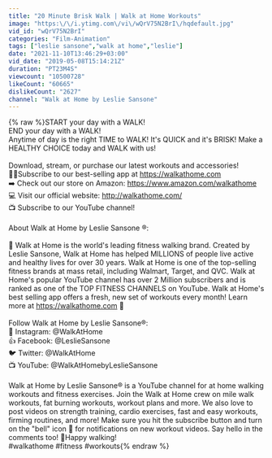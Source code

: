 ```yaml
---
title: "20 Minute Brisk Walk | Walk at Home Workouts"
image: "https:\/\/i.ytimg.com\/vi\/wQrV75N2BrI\/hqdefault.jpg"
vid_id: "wQrV75N2BrI"
categories: "Film-Animation"
tags: ["leslie sansone","walk at home","leslie"]
date: "2021-11-10T13:46:29+03:00"
vid_date: "2019-05-08T15:14:21Z"
duration: "PT23M4S"
viewcount: "10500728"
likeCount: "60665"
dislikeCount: "2627"
channel: "Walk at Home by Leslie Sansone"
---
```

{% raw %}START your day with a WALK!<br />END your day with a WALK!<br />Anytime of day is the right TIME to WALK! It's QUICK and it's BRISK! Make a HEALTHY CHOICE today and WALK with us!<br /><br />Download, stream, or purchase our latest workouts and accessories!<br />🚶‍♀️Subscribe to our best-selling app at <a rel="nofollow" target="blank" href="https://walkathome.com">https://walkathome.com</a><br />➡️ Check out our store on Amazon: <a rel="nofollow" target="blank" href="https://www.amazon.com/walkathome">https://www.amazon.com/walkathome</a><br />💻 Visit our official website: <a rel="nofollow" target="blank" href="http://walkathome.com/">http://walkathome.com/</a><br />📺 Subscribe to our YouTube channel!<br /><br />About Walk at Home by Leslie Sansone ®:<br /><br />🔹 Walk at Home is the world's leading fitness walking brand. Created by Leslie Sansone, Walk at Home has helped MILLIONS of people live active and healthy lives for over 30 years. Walk at Home is one of the top-selling fitness brands at mass retail, including Walmart, Target, and QVC. Walk at Home's popular YouTube channel has over 2 Million subscribers and is ranked as one of the TOP FITNESS CHANNELS on YouTube. Walk at Home's best selling app offers a fresh, new set of workouts every month! Learn more at <a rel="nofollow" target="blank" href="https://walkathome.com">https://walkathome.com</a> 🔹<br /><br />Follow Walk at Home by Leslie Sansone®:<br />📸 Instagram: @WalkAtHome<br />👍 Facebook: @LeslieSansone<br />🐦 Twitter: @WalkAtHome<br />📺 YouTube: @WalkAtHomebyLeslieSansone<br /><br />Walk at Home by Leslie Sansone® is a YouTube channel for at home walking workouts and fitness exercises. Join the Walk at Home crew on mile walk workouts, fat burning workouts, workout plans and more. We also love to post videos on strength training, cardio exercises, fast and easy workouts, firming routines, and more! Make sure you hit the subscribe button and turn on the &quot;bell&quot; icon 🔔 for notifications on new workout videos. Say hello in the comments too! 👋Happy walking!<br />#walkathome #fitness #workouts{% endraw %}
